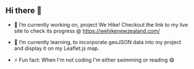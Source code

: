 ## Hi there 👋

- 🔭 I’m currently working on, project We Hike! Checkout the link to my live site to check its progress @ https://wehikenewzealand.com/
- 🌱 I’m currently learning, to incorporate geoJSON data into my project and display it on my Leaflet.js map.

- ⚡ Fun fact: When I'm not coding I'm either swimming or reading 😄
<!--
**Lucy-Mckenzie/Lucy-Mckenzie** is a ✨ _special_ ✨ repository because its `README.md` (this file) appears on your GitHub profile.

Here are some ideas to get you started:

- 🔭 I’m currently working on ...
- 🌱 I’m currently learning ...
- 👯 I’m looking to collaborate on ...
- 🤔 I’m looking for help with ...
- 💬 Ask me about ...
- 📫 How to reach me: ...
- 😄 Pronouns: ...
- ⚡ Fun fact: ...
-->
